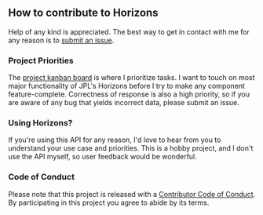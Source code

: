 ## How to contribute to Horizons

Help of any kind is appreciated.
The best way to get in contact with me for any reason is to [submit an issue][new-issue].

[new-issue]: https://github.com/Cantido/horizons/issues/new

### Project Priorities

The [project kanban board] is where I prioritize tasks.
I want to touch on most major functionality of JPL's Horizons before I try to make any component feature-complete.
Correctness of response is also a high priority, so if you are aware of any bug that yields incorrect data, please submit an issue.

[project kanban board]: https://github.com/Cantido/horizons/projects/1

### Using Horizons?

If you're using this API for any reason, I'd love to hear from you to understand your use case and priorities.
This is a hobby project, and I don't use the API myself, so user feedback would be wonderful.

### Code of Conduct

Please note that this project is released with a [Contributor Code of Conduct].
By participating in this project you agree to abide by its terms.

[Contributor Code of Conduct]: https://github.com/Cantido/horizons/blob/master/docs/CODE_OF_CONDUCT.md

